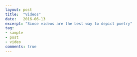 ```yaml
---
layout: post
title:  "Videos"
date:   2016-06-13
excerpt: "Since videos are the best way to depict poetry"
tag:
- sample
- post
- video
comments: true
---
```

<iframe width="560" height="315" src="//https://www.youtube.com/watch?v=bhZGlgfwWQs&index=1&list=PLdaDPsaYv78EcAUd1jGtF1kBE9mJ0keFF" frameborder="0"> </iframe>


